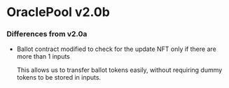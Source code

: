 # OraclePool v2.0b

### Differences from v2.0a

- Ballot contract modified to check for the update NFT only if there are more than 1 inputs
  
  This allows us to transfer ballot tokens easily, without requiring dummy tokens to be stored in inputs.

